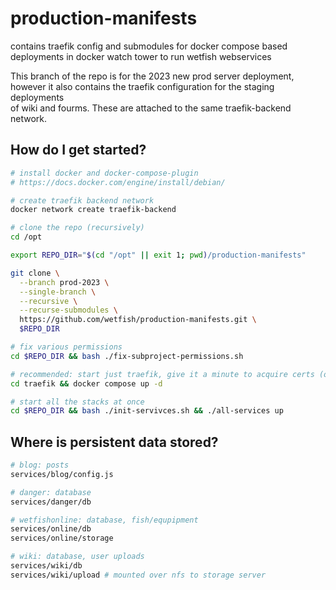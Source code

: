 # production-manifests
contains traefik config and submodules for docker compose based deployments in docker watch tower to run wetfish webservices

This branch of the repo is for the 2023 new prod server deployment, \
however it also contains the traefik configuration for the staging deployments \
of wiki and fourms. These are attached to the same traefik-backend network.

## How do I get started?

```bash
# install docker and docker-compose-plugin
# https://docs.docker.com/engine/install/debian/

# create traefik backend network
docker network create traefik-backend

# clone the repo (recursively)
cd /opt

export REPO_DIR="$(cd "/opt" || exit 1; pwd)/production-manifests"

git clone \
  --branch prod-2023 \
  --single-branch \
  --recursive \
  --recurse-submodules \
  https://github.com/wetfish/production-manifests.git \
  $REPO_DIR

# fix various permissions
cd $REPO_DIR && bash ./fix-subproject-permissions.sh

# recommended: start just traefik, give it a minute to acquire certs (or error out)
cd traefik && docker compose up -d

# start all the stacks at once
cd $REPO_DIR && bash ./init-servivces.sh && ./all-services up
```

## Where is persistent data stored?

```bash
# blog: posts
services/blog/config.js

# danger: database
services/danger/db

# wetfishonline: database, fish/equpipment
services/online/db
services/online/storage

# wiki: database, user uploads
services/wiki/db
services/wiki/upload # mounted over nfs to storage server
```
